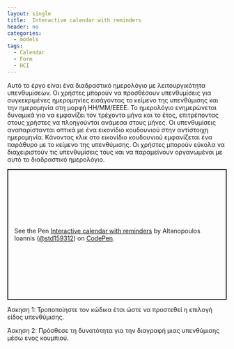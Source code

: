 ```yaml
---
layout: single
title:  Ιnteractive calendar with reminders
header: no
categories:
  - models
tags:
  - Calendar
  - Form
  - HCI
---
```



Αυτό το έργο είναι ένα διαδραστικό ημερολόγιο με λειτουργικότητα υπενθυμίσεων. Οι χρήστες μπορούν να προσθέσουν υπενθυμίσεις για συγκεκριμένες ημερομηνίες εισάγοντας το κείμενο της υπενθύμισης και την ημερομηνία στη μορφή ΗΗ/ΜΜ/ΕΕΕΕ. Το ημερολόγιο ενημερώνεται δυναμικά για να εμφανίζει τον τρέχοντα μήνα και το έτος, επιτρέποντας στους χρήστες να πλοηγούνται ανάμεσα στους μήνες. Οι υπενθυμίσεις αναπαρίστανται οπτικά με ένα εικονίδιο κουδουνιού στην αντίστοιχη ημερομηνία. Κάνοντας κλικ στο εικονίδιο κουδουνιού εμφανίζεται ένα παράθυρο με το κείμενο της υπενθύμισης. Οι χρήστες μπορούν εύκολα να διαχειριστούν τις υπενθυμίσεις τους και να παραμείνουν οργανωμένοι με αυτό το διαδραστικό ημερολόγιο.

<p class="codepen" data-height="400" data-default-tab="html,result" data-slug-hash="yLrQLyP" data-user="std159312" style="height: 300px; box-sizing: border-box; display: flex; align-items: center; justify-content: center; border: 2px solid; margin: 1em 0; padding: 1em;">
  <span>See the Pen <a href="https://codepen.io/std159312/pen/yLrQLyP">
   Ιnteractive calendar with reminders</a> by Altanopoulos Ioannis (<a href="https://codepen.io/std159312">@std159312</a>)
  on <a href="https://codepen.io">CodePen</a>.</span>
</p>
<script async src="https://cpwebassets.codepen.io/assets/embed/ei.js"></script>

Άσκηση 1: Τροποποίηστε τον κώδικα έτσι ώστε να προστεθεί η επιλογή είδος υπενθύμισης.

Άσκηση 2: Πρόσθεσε τη δυνατότητα για την διαγραφή μιας υπενθύμισης μέσω ενος κουμπιού.
